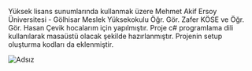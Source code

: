 Yüksek lisans sunumlarında kullanmak üzere Mehmet Akif Ersoy Üniversitesi - Gölhisar Meslek Yüksekokulu Öğr. Gör. Zafer KÖSE ve Öğr. Gör. Hasan Çevik hocalarım 
için yapılmıştır. Proje c# programlama dili kullanılarak masaüstü olacak şekilde hazırlanmıştır. Projenin setup oluşturma kodları da eklenmiştir.

![Adsız](https://user-images.githubusercontent.com/79850576/188180769-3cef9301-b794-4a12-b503-cd2bb4f30ab8.png)
